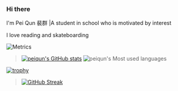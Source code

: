 ### Hi there  

I'm Pei Qun 裴群 |A student in school who is motivated by interest

I love reading and skateboarding  

![Metrics](https://metrics.lecoq.io/peiqun?template=classic&config.timezone=Asia%2FShanghai)  

> [![peiqun's GitHub stats](https://github-readme-stats.vercel.app/api?username=peiqun)](https://github.com/anuraghazra/github-readme-stats)
![peiqun's Most used languages](https://github-readme-stats.vercel.app/api/top-langs/?username=peiqun&layout=compact&hide_border=true&langs_count=10)

[![trophy](https://github-profile-trophy.vercel.app/peiqun=ryo-ma&theme=flat)](https://github.com/ryo-ma/github-profile-trophy)  

> [![GitHub Streak](https://github-readme-streak-stats.herokuapp.com/peiqun=sun0225SUN)](https://git.io/streak-stats)
